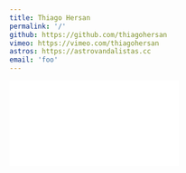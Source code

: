 ```yaml
---
title: Thiago Hersan
permalink: '/'
github: https://github.com/thiagohersan
vimeo: https://vimeo.com/thiagohersan
astros: https://astrovandalistas.cc
email: 'foo'
---
```

  <div class="video-wrapper video-wrapper-16x9">
    <iframe src="//player.vimeo.com/video/66541476?title=0&amp;portrait=0&amp;byline=0" frameborder="0" webkitallowfullscreen="" mozallowfullscreen="" allowfullscreen=""></iframe>
  </div>
